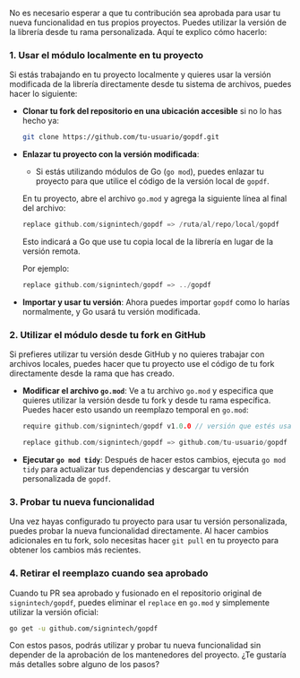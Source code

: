 No es necesario esperar a que tu contribución sea aprobada para usar tu nueva funcionalidad en tus propios proyectos. Puedes utilizar la versión de la librería desde tu rama personalizada. Aquí te explico cómo hacerlo:

### 1. **Usar el módulo localmente en tu proyecto**
   Si estás trabajando en tu proyecto localmente y quieres usar la versión modificada de la librería directamente desde tu sistema de archivos, puedes hacer lo siguiente:

   - **Clonar tu fork del repositorio en una ubicación accesible** si no lo has hecho ya:
     ```bash
     git clone https://github.com/tu-usuario/gopdf.git
     ```

   - **Enlazar tu proyecto con la versión modificada**:
     - Si estás utilizando módulos de Go (`go mod`), puedes enlazar tu proyecto para que utilice el código de la versión local de `gopdf`.

     En tu proyecto, abre el archivo `go.mod` y agrega la siguiente línea al final del archivo:
     ```go
     replace github.com/signintech/gopdf => /ruta/al/repo/local/gopdf
     ```
     Esto indicará a Go que use tu copia local de la librería en lugar de la versión remota.

     Por ejemplo:
     ```go
     replace github.com/signintech/gopdf => ../gopdf
     ```

   - **Importar y usar tu versión**:
     Ahora puedes importar `gopdf` como lo harías normalmente, y Go usará tu versión modificada.

### 2. **Utilizar el módulo desde tu fork en GitHub**
   Si prefieres utilizar tu versión desde GitHub y no quieres trabajar con archivos locales, puedes hacer que tu proyecto use el código de tu fork directamente desde la rama que has creado.

   - **Modificar el archivo `go.mod`**:
     Ve a tu archivo `go.mod` y especifica que quieres utilizar la versión desde tu fork y desde tu rama específica. Puedes hacer esto usando un reemplazo temporal en `go.mod`:

     ```go
     require github.com/signintech/gopdf v1.0.0 // versión que estés usando

     replace github.com/signintech/gopdf => github.com/tu-usuario/gopdf feature-support-byte-images
     ```

   - **Ejecutar `go mod tidy`**:
     Después de hacer estos cambios, ejecuta `go mod tidy` para actualizar tus dependencias y descargar tu versión personalizada de `gopdf`.

### 3. **Probar tu nueva funcionalidad**
   Una vez hayas configurado tu proyecto para usar tu versión personalizada, puedes probar la nueva funcionalidad directamente. Al hacer cambios adicionales en tu fork, solo necesitas hacer `git pull` en tu proyecto para obtener los cambios más recientes.

### 4. **Retirar el reemplazo cuando sea aprobado**
   Cuando tu PR sea aprobado y fusionado en el repositorio original de `signintech/gopdf`, puedes eliminar el `replace` en `go.mod` y simplemente utilizar la versión oficial:

   ```bash
   go get -u github.com/signintech/gopdf
   ```

Con estos pasos, podrás utilizar y probar tu nueva funcionalidad sin depender de la aprobación de los mantenedores del proyecto. ¿Te gustaría más detalles sobre alguno de los pasos?